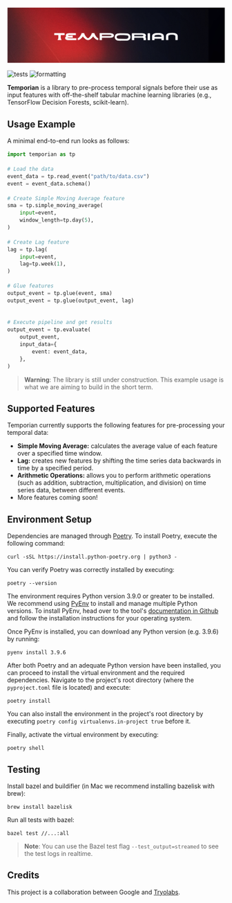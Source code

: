 ![Temporian logo](resources/banner.png)

![tests](https://github.com/google/temporian/actions/workflows/test.yaml/badge.svg) ![formatting](https://github.com/google/temporian/actions/workflows/formatting.yaml/badge.svg)

**Temporian** is a library to pre-process temporal signals before their use as input features with off-the-shelf tabular machine learning libraries (e.g., TensorFlow Decision Forests, scikit-learn).

## Usage Example

A minimal end-to-end run looks as follows:

```python
import temporian as tp

# Load the data
event_data = tp.read_event("path/to/data.csv")
event = event_data.schema()

# Create Simple Moving Average feature
sma = tp.simple_moving_average(
    input=event,
    window_length=tp.day(5),
)

# Create Lag feature
lag = tp.lag(
    input=event,
    lag=tp.week(1),
)

# Glue features
output_event = tp.glue(event, sma)
output_event = tp.glue(output_event, lag)


# Execute pipeline and get results
output_event = tp.evaluate(
    output_event,
    input_data={
        event: event_data,
    },
)

```

> **Warning**: The library is still under construction. This example usage is what we are aiming to build in the short term.

## Supported Features

Temporian currently supports the following features for pre-processing your temporal data:

- **Simple Moving Average:** calculates the average value of each feature over a specified time window.
- **Lag:** creates new features by shifting the time series data backwards in time by a specified period.
- **Arithmetic Operations:** allows you to perform arithmetic operations (such as addition, subtraction, multiplication, and division) on time series data, between different events.
- More features coming soon!

## Environment Setup

Dependencies are managed through [Poetry](https://python-poetry.org/). To
install Poetry, execute the following command:

```shell
curl -sSL https://install.python-poetry.org | python3 -
```

You can verify Poetry was correctly installed by executing:

```shell
poetry --version
```

The environment requires Python version 3.9.0 or greater to be installed. We
recommend using [PyEnv](https://github.com/pyenv/pyenv#installation) to install
and manage multiple Python versions. To install PyEnv, head over to the tool's
[documentation in Github](https://github.com/pyenv/pyenv#installation) and follow the
installation instructions for your operating system.

Once PyEnv is installed, you can download any Python version (e.g. 3.9.6) by
running:

```shell
pyenv install 3.9.6
```

After both Poetry and an adequate Python version have been installed, you can
proceed to install the virtual environment and the required dependencies.
Navigate to the project's root directory (where the `pyproject.toml` file is
located) and execute:

```shell
poetry install
```

You can also install the environment in the project's root directory by
executing `poetry config virtualenvs.in-project true` before it.

Finally, activate the virtual environment by executing:

```shell
poetry shell
```

## Testing

Install bazel and buildifier (in Mac we recommend installing bazelisk with brew):

```shell
brew install bazelisk
```

Run all tests with bazel:

```shell
bazel test //...:all
```

> **Note**: You can use the Bazel test flag `--test_output=streamed` to see the test logs in realtime.

## Credits

This project is a collaboration between Google and [Tryolabs](https://tryolabs.com/).
